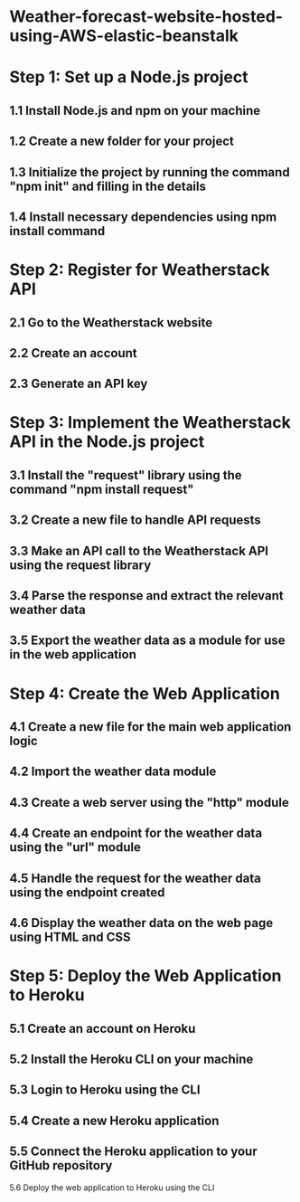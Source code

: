 # Weather-forecast-website-hosted-using-AWS-elastic-beanstalk

# Step 1: Set up a Node.js project
## 1.1 Install Node.js and npm on your machine
## 1.2 Create a new folder for your project
## 1.3 Initialize the project by running the command "npm init" and filling in the details
## 1.4 Install necessary dependencies using npm install command

# Step 2: Register for Weatherstack API
## 2.1 Go to the Weatherstack website
## 2.2 Create an account
## 2.3 Generate an API key

# Step 3: Implement the Weatherstack API in the Node.js project
## 3.1 Install the "request" library using the command "npm install request"
## 3.2 Create a new file to handle API requests
## 3.3 Make an API call to the Weatherstack API using the request library
## 3.4 Parse the response and extract the relevant weather data
## 3.5 Export the weather data as a module for use in the web application

# Step 4: Create the Web Application
## 4.1 Create a new file for the main web application logic
## 4.2 Import the weather data module
## 4.3 Create a web server using the "http" module
## 4.4 Create an endpoint for the weather data using the "url" module
## 4.5 Handle the request for the weather data using the endpoint created
## 4.6 Display the weather data on the web page using HTML and CSS

# Step 5: Deploy the Web Application to Heroku
## 5.1 Create an account on Heroku
## 5.2 Install the Heroku CLI on your machine
## 5.3 Login to Heroku using the CLI
## 5.4 Create a new Heroku application
## 5.5 Connect the Heroku application to your GitHub repository
5.6 Deploy the web application to Heroku using the CLI
